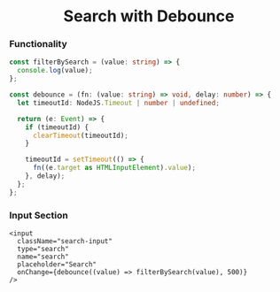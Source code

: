 <h1 align="center">Search with Debounce</h1>

### Functionality

```ts
const filterBySearch = (value: string) => {
  console.log(value);
};

const debounce = (fn: (value: string) => void, delay: number) => {
  let timeoutId: NodeJS.Timeout | number | undefined;

  return (e: Event) => {
    if (timeoutId) {
      clearTimeout(timeoutId);
    }

    timeoutId = setTimeout(() => {
      fn((e.target as HTMLInputElement).value);
    }, delay);
  };
};
```

### Input Section

```tsx
<input
  className="search-input"
  type="search"
  name="search"
  placeholder="Search"
  onChange={debounce((value) => filterBySearch(value), 500)}
/>
```
